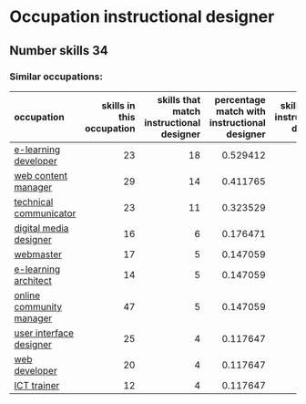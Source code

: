 # Occupation instructional designer
## Number skills 34
### Similar occupations:
| occupation                                              |   skills in this occupation |   skills that match instructional designer |   percentage match with instructional designer |   skills not in instructional designer |
|:--------------------------------------------------------|----------------------------:|-------------------------------------------:|-----------------------------------------------:|---------------------------------------:|
| [e-learning developer](e-learning_developer.md)         |                          23 |                                         18 |                                       0.529412 |                                      5 |
| [web content manager](web_content_manager.md)           |                          29 |                                         14 |                                       0.411765 |                                     15 |
| [technical communicator](technical_communicator.md)     |                          23 |                                         11 |                                       0.323529 |                                     12 |
| [digital media designer](digital_media_designer.md)     |                          16 |                                          6 |                                       0.176471 |                                     10 |
| [webmaster](webmaster.md)                               |                          17 |                                          5 |                                       0.147059 |                                     12 |
| [e-learning architect](e-learning_architect.md)         |                          14 |                                          5 |                                       0.147059 |                                      9 |
| [online community manager](online_community_manager.md) |                          47 |                                          5 |                                       0.147059 |                                     42 |
| [user interface designer](user_interface_designer.md)   |                          25 |                                          4 |                                       0.117647 |                                     21 |
| [web developer](web_developer.md)                       |                          20 |                                          4 |                                       0.117647 |                                     16 |
| [ICT trainer](ICT_trainer.md)                           |                          12 |                                          4 |                                       0.117647 |                                      8 |
